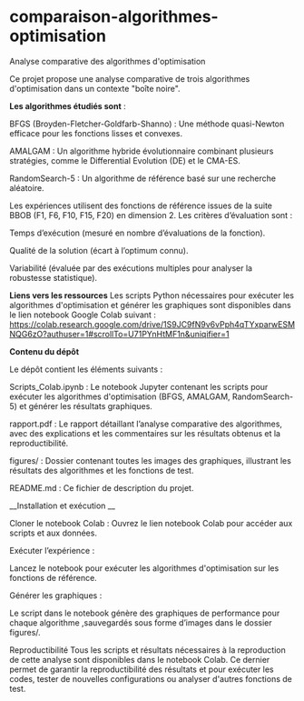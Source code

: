 # comparaison-algorithmes-optimisation
Analyse comparative des algorithmes d'optimisation

Ce projet propose une analyse comparative de trois algorithmes d'optimisation dans un contexte "boîte noire".

__Les algorithmes étudiés sont__ :

BFGS (Broyden-Fletcher-Goldfarb-Shanno) : Une méthode quasi-Newton efficace pour les fonctions lisses et convexes.

AMALGAM : Un algorithme hybride évolutionnaire combinant plusieurs stratégies, comme le Differential Evolution (DE) et le CMA-ES.

RandomSearch-5 : Un algorithme de référence basé sur une recherche aléatoire.

Les expériences utilisent des fonctions de référence issues de la suite BBOB (F1, F6, F10, F15, F20) en dimension 2. Les critères d’évaluation sont :

Temps d’exécution (mesuré en nombre d’évaluations de la fonction).

Qualité de la solution (écart à l’optimum connu).

Variabilité (évaluée par des exécutions multiples pour analyser la robustesse statistique).


__Liens vers les ressources__
Les scripts Python nécessaires pour exécuter les algorithmes d'optimisation et générer les graphiques sont disponibles 
dans le lien notebook Google Colab suivant : https://colab.research.google.com/drive/1S9JC9fN9v6vPph4qTYxparwESMNQG6zO?authuser=1#scrollTo=U71PYnHtMF1n&uniqifier=1



__Contenu du dépôt__

Le dépôt contient les éléments suivants :

Scripts_Colab.ipynb : Le notebook Jupyter contenant les scripts pour exécuter les algorithmes d'optimisation (BFGS, AMALGAM, RandomSearch-5) et générer les résultats graphiques.

rapport.pdf : Le rapport détaillant l’analyse comparative des algorithmes, avec des explications et les commentaires sur les résultats obtenus et la reproductibilité.

figures/ : Dossier contenant toutes les images des graphiques, illustrant les résultats des algorithmes et les fonctions de test. 

README.md : Ce fichier de description du projet.


__Installation et exécution __

Cloner le notebook Colab : Ouvrez le lien notebook Colab pour accéder aux scripts et aux données.

Exécuter l’expérience :

Lancez le notebook pour exécuter les algorithmes d'optimisation sur les fonctions de référence.

Générer les graphiques :

Le script dans le notebook génère des graphiques de performance pour chaque algorithme ,sauvegardés sous forme d’images dans le dossier figures/. 


Reproductibilité
Tous les scripts et résultats nécessaires à la reproduction de cette analyse sont disponibles dans le notebook Colab.
Ce dernier permet de garantir la reproductibilité des résultats et pour exécuter les codes, 
tester de nouvelles configurations ou analyser d'autres fonctions de test.
